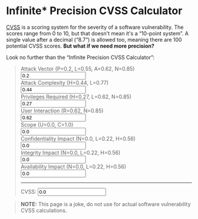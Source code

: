 # Infinite* Precision CVSS Calculator

[CVSS](https://en.wikipedia.org/wiki/Common_Vulnerability_Scoring_System) is a scoring system for the severity of a software vulnerability.
The scores range from 0 to 10, but that doesn't mean it's a “10-point system”.
A single value after a decimal (“8.7”) is allowed too, meaning there are 100 potential CVSS scores.
**But what if we need more precision?**

<!-- more -->

Look no further than the “Infinite Precision CVSS Calculator”:

<blockquote>
<form>
<label for="av">Attack Vector (P=0.2, L=0.55, A=0.62, N=0.85)</label><br>
<input name="av" id="av" type="number" value="0.2" min="0.2" max="0.85" step="0.000000000000001"/><br> 
<label for="ac">Attack Complexity (H=0.44, L=0.77)</label><br>
<input name="ac" id="ac" type="number" value="0.44" min="0.44" max="0.77" step="0.000000000000001"/><br> 
<label for="pr">Privileges Required (H=0.27, L=0.62, N=0.85)</label><br>
<input name="pr" id="pr" type="number" value="0.27" min="0.27" max="0.85" step="0.000000000000001"/><br> 
<label for="ui">User Interaction (R=0.62, N=0.85)</label><br>
<input name="ui" id="ui" type="number" value="0.62" min="0.62" max="0.85" step="0.000000000000001"/><br> 
<label for="sc">Scope (U=0.0, C=1.0)</label><br>
<input name="sc" id="sc" type="number" value="0.0" min="0.0" max="1.0" step="0.000000000000001"/><br>
<label for="ci">Confidentiality Impact (N=0.0, L=0.22, H=0.56)</label><br>
<input name="ci" id="ci" type="number" value="0.0" min="0.0" max="0.56" step="0.000000000000001"/><br> 
<label for="ii">Integrity Impact (N=0.0, L=0.22, H=0.56)</label><br>
<input name="ii" id="ii" type="number" value="0.0" min="0.0" max="0.56" step="0.000000000000001"/><br> 
<label for="ai">Availability Impact (N=0.0, L=0.22, H=0.56)</label><br>
<input name="ai" id="ai" type="number" value="0.0" min="0.0" max="0.56" step="0.000000000000001"/><br> 
<hr>
<label for="cvss">CVSS:</label>
<input name="cvss" id="cvss" value="0.0"/>
</form>
</blockquote>

> **NOTE:** This page is a joke, do not use for actual software vulnerability
CVSS calculations.

<script>
function calculateScore() {
  var ac = Number.parseFloat(document.querySelector("#ac").value);
  var av = Number.parseFloat(document.querySelector("#av").value);
  var pr = Number.parseFloat(document.querySelector("#pr").value);
  var ui = Number.parseFloat(document.querySelector("#ui").value);
  var ci = Number.parseFloat(document.querySelector("#ci").value);
  var ii = Number.parseFloat(document.querySelector("#ii").value);
  var ai = Number.parseFloat(document.querySelector("#ai").value);
  var sc = Number.parseFloat(document.querySelector("#sc").value);
  sc = Math.min(1, Math.max(0, sc));
  var impactBaseScore = 1 - ((1 - ci) * (1 - ii) * (1 - ai));
  var impactSubScoreChanged = (7.52 * (impactBaseScore - 0.029)) - (3.25 * ((impactBaseScore - 0.02) ** 15));
  var impactSubScoreUnchanged = 6.42 * impactBaseScore;
  var impactSubScore = (impactSubScoreUnchanged * (1 - sc)) + (impactSubScoreChanged * sc);
  var environmentSubScore = 8.22 * ac * av * pr * ui;
  var totalScoreChanged = 1.08 * (impactSubScore + environmentSubScore);
  var totalScoreUnchanged = impactSubScore + environmentSubScore;
  var totalScore = (totalScoreUnchanged * (1 - sc)) + (totalScoreChanged * sc);
  var cvss = Math.min(10.0, Math.max(0, totalScore));
  document.querySelector("#cvss").value = cvss.toString();
};

document.getElementById("av").addEventListener("input", (event) => {calculateScore();});
document.getElementById("ac").addEventListener("input", (event) => {calculateScore();});
document.getElementById("pr").addEventListener("input", (event) => {calculateScore();});
document.getElementById("ui").addEventListener("input", (event) => {calculateScore();});
document.getElementById("sc").addEventListener("input", (event) => {calculateScore();});
document.getElementById("ci").addEventListener("input", (event) => {calculateScore();});
document.getElementById("ii").addEventListener("input", (event) => {calculateScore();});
document.getElementById("ai").addEventListener("input", (event) => {calculateScore();});
calculateScore();
</script>